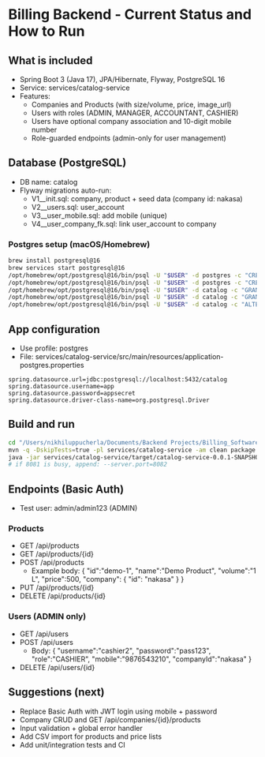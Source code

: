 # Billing Backend - Current Status and How to Run

## What is included
- Spring Boot 3 (Java 17), JPA/Hibernate, Flyway, PostgreSQL 16
- Service: services/catalog-service
- Features:
  - Companies and Products (with size/volume, price, image_url)
  - Users with roles (ADMIN, MANAGER, ACCOUNTANT, CASHIER)
  - Users have optional company association and 10-digit mobile number
  - Role-guarded endpoints (admin-only for user management)

## Database (PostgreSQL)
- DB name: catalog
- Flyway migrations auto-run:
  - V1__init.sql: company, product + seed data (company id: nakasa)
  - V2__users.sql: user_account
  - V3__user_mobile.sql: add mobile (unique)
  - V4__user_company_fk.sql: link user_account to company

### Postgres setup (macOS/Homebrew)
```bash
brew install postgresql@16
brew services start postgresql@16
/opt/homebrew/opt/postgresql@16/bin/psql -U "$USER" -d postgres -c "CREATE DATABASE catalog;"
/opt/homebrew/opt/postgresql@16/bin/psql -U "$USER" -d postgres -c "CREATE USER app WITH PASSWORD 'appsecret';"
/opt/homebrew/opt/postgresql@16/bin/psql -U "$USER" -d catalog -c "GRANT CONNECT, TEMP ON DATABASE catalog TO app;"
/opt/homebrew/opt/postgresql@16/bin/psql -U "$USER" -d catalog -c "GRANT USAGE, CREATE ON SCHEMA public TO app;"
/opt/homebrew/opt/postgresql@16/bin/psql -U "$USER" -d catalog -c "ALTER SCHEMA public OWNER TO app;"
```

## App configuration
- Use profile: postgres
- File: services/catalog-service/src/main/resources/application-postgres.properties
```
spring.datasource.url=jdbc:postgresql://localhost:5432/catalog
spring.datasource.username=app
spring.datasource.password=appsecret
spring.datasource.driver-class-name=org.postgresql.Driver
```

## Build and run
```bash
cd "/Users/nikhiluppucherla/Documents/Backend Projects/Billing_Software_VijayaSree"
mvn -q -DskipTests=true -pl services/catalog-service -am clean package
java -jar services/catalog-service/target/catalog-service-0.0.1-SNAPSHOT.jar --spring.profiles.active=postgres
# if 8081 is busy, append: --server.port=8082
```

## Endpoints (Basic Auth)
- Test user: admin/admin123 (ADMIN)

### Products
- GET /api/products
- GET /api/products/{id}
- POST /api/products
  - Example body:
    {
      "id":"demo-1", "name":"Demo Product", "volume":"1 L", "price":500,
      "company": { "id": "nakasa" }
    }
- PUT /api/products/{id}
- DELETE /api/products/{id}

### Users (ADMIN only)
- GET /api/users
- POST /api/users
  - Body:
    {
      "username":"cashier2", "password":"pass123", "role":"CASHIER",
      "mobile":"9876543210", "companyId":"nakasa"
    }
- DELETE /api/users/{id}

## Suggestions (next)
- Replace Basic Auth with JWT login using mobile + password
- Company CRUD and GET /api/companies/{id}/products
- Input validation + global error handler
- Add CSV import for products and price lists
- Add unit/integration tests and CI
